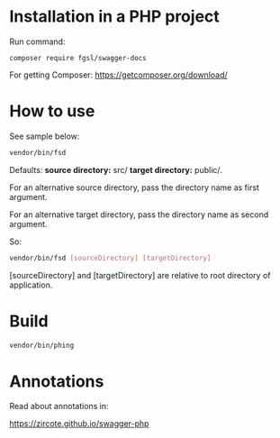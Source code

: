 # Installation in a PHP project

Run command:

    composer require fgsl/swagger-docs

For getting Composer: https://getcomposer.org/download/

# How to use

See sample below: 

```bash
vendor/bin/fsd
```

Defaults: **source directory:** src/ **target directory:** public/.

For an alternative source directory, pass the directory name as first argument.

For an alternative target directory, pass the directory name as second argument.

So: 

```bash
vendor/bin/fsd [sourceDirectory] [targetDirectory]
```

[sourceDirectory] and [targetDirectory] are relative to root directory of application.

# Build

```bash
vendor/bin/phing
```

# Annotations

Read about annotations in:

https://zircote.github.io/swagger-php
